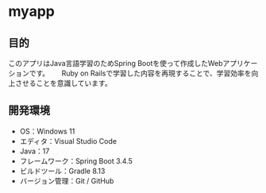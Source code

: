 # myapp

## 目的
このアプリはJava言語学習のためSpring Bootを使って作成したWebアプリケーションです。　　
Ruby on Railsで学習した内容を再現することで、学習効率を向上させることを意識しています。

## 開発環境
- OS：Windows 11
- エディタ：Visual Studio Code
- Java：17
- フレームワーク：Spring Boot 3.4.5
- ビルドツール：Gradle 8.13
- バージョン管理：Git / GitHub
